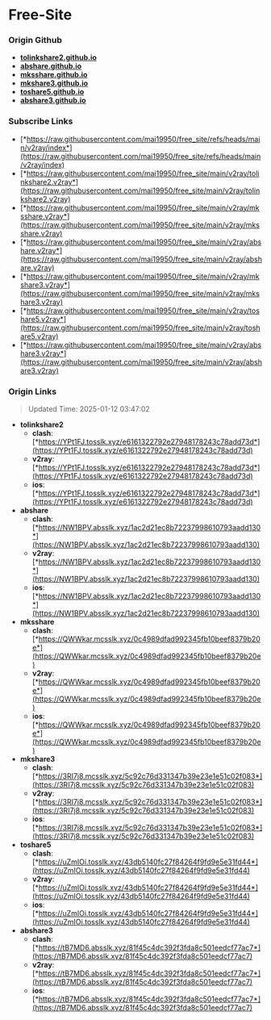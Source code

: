 # Free-Site

### Origin Github

- [**tolinkshare2.github.io**](https://github.com/tolinkshare2/tolinkshare2.github.io)
- [**abshare.github.io**](https://github.com/abshare/abshare.github.io)
- [**mksshare.github.io**](https://github.com/mksshare/mksshare.github.io)
- [**mkshare3.github.io**](https://github.com/mkshare3/mkshare3.github.io)
- [**toshare5.github.io**](https://github.com/toshare5/toshare5.github.io)
- [**abshare3.github.io**](https://github.com/abshare3/abshare3.github.io)

### Subscribe Links

- [*https://raw.githubusercontent.com/mai19950/free_site/refs/heads/main/v2ray/index*](https://raw.githubusercontent.com/mai19950/free_site/refs/heads/main/v2ray/index)
- [*https://raw.githubusercontent.com/mai19950/free_site/main/v2ray/tolinkshare2.v2ray*](https://raw.githubusercontent.com/mai19950/free_site/main/v2ray/tolinkshare2.v2ray)
- [*https://raw.githubusercontent.com/mai19950/free_site/main/v2ray/mksshare.v2ray*](https://raw.githubusercontent.com/mai19950/free_site/main/v2ray/mksshare.v2ray)
- [*https://raw.githubusercontent.com/mai19950/free_site/main/v2ray/abshare.v2ray*](https://raw.githubusercontent.com/mai19950/free_site/main/v2ray/abshare.v2ray)
- [*https://raw.githubusercontent.com/mai19950/free_site/main/v2ray/mkshare3.v2ray*](https://raw.githubusercontent.com/mai19950/free_site/main/v2ray/mkshare3.v2ray)
- [*https://raw.githubusercontent.com/mai19950/free_site/main/v2ray/toshare5.v2ray*](https://raw.githubusercontent.com/mai19950/free_site/main/v2ray/toshare5.v2ray)
- [*https://raw.githubusercontent.com/mai19950/free_site/main/v2ray/abshare3.v2ray*](https://raw.githubusercontent.com/mai19950/free_site/main/v2ray/abshare3.v2ray)

### Origin Links

> Updated Time: 2025-01-12 03:47:02

- **tolinkshare2**
  - **clash**: [*https://YPt1FJ.tosslk.xyz/e6161322792e27948178243c78add73d*](https://YPt1FJ.tosslk.xyz/e6161322792e27948178243c78add73d)
  - **v2ray**: [*https://YPt1FJ.tosslk.xyz/e6161322792e27948178243c78add73d*](https://YPt1FJ.tosslk.xyz/e6161322792e27948178243c78add73d)
  - **ios**: [*https://YPt1FJ.tosslk.xyz/e6161322792e27948178243c78add73d*](https://YPt1FJ.tosslk.xyz/e6161322792e27948178243c78add73d)
- **abshare**
  - **clash**: [*https://NW1BPV.absslk.xyz/1ac2d21ec8b72237998610793aadd130*](https://NW1BPV.absslk.xyz/1ac2d21ec8b72237998610793aadd130)
  - **v2ray**: [*https://NW1BPV.absslk.xyz/1ac2d21ec8b72237998610793aadd130*](https://NW1BPV.absslk.xyz/1ac2d21ec8b72237998610793aadd130)
  - **ios**: [*https://NW1BPV.absslk.xyz/1ac2d21ec8b72237998610793aadd130*](https://NW1BPV.absslk.xyz/1ac2d21ec8b72237998610793aadd130)
- **mksshare**
  - **clash**: [*https://QWWkar.mcsslk.xyz/0c4989dfad992345fb10beef8379b20e*](https://QWWkar.mcsslk.xyz/0c4989dfad992345fb10beef8379b20e)
  - **v2ray**: [*https://QWWkar.mcsslk.xyz/0c4989dfad992345fb10beef8379b20e*](https://QWWkar.mcsslk.xyz/0c4989dfad992345fb10beef8379b20e)
  - **ios**: [*https://QWWkar.mcsslk.xyz/0c4989dfad992345fb10beef8379b20e*](https://QWWkar.mcsslk.xyz/0c4989dfad992345fb10beef8379b20e)
- **mkshare3**
  - **clash**: [*https://3RI7j8.mcsslk.xyz/5c92c76d331347b39e23e1e51c02f083*](https://3RI7j8.mcsslk.xyz/5c92c76d331347b39e23e1e51c02f083)
  - **v2ray**: [*https://3RI7j8.mcsslk.xyz/5c92c76d331347b39e23e1e51c02f083*](https://3RI7j8.mcsslk.xyz/5c92c76d331347b39e23e1e51c02f083)
  - **ios**: [*https://3RI7j8.mcsslk.xyz/5c92c76d331347b39e23e1e51c02f083*](https://3RI7j8.mcsslk.xyz/5c92c76d331347b39e23e1e51c02f083)
- **toshare5**
  - **clash**: [*https://uZmIOi.tosslk.xyz/43db5140fc27f84264f9fd9e5e31fd44*](https://uZmIOi.tosslk.xyz/43db5140fc27f84264f9fd9e5e31fd44)
  - **v2ray**: [*https://uZmIOi.tosslk.xyz/43db5140fc27f84264f9fd9e5e31fd44*](https://uZmIOi.tosslk.xyz/43db5140fc27f84264f9fd9e5e31fd44)
  - **ios**: [*https://uZmIOi.tosslk.xyz/43db5140fc27f84264f9fd9e5e31fd44*](https://uZmIOi.tosslk.xyz/43db5140fc27f84264f9fd9e5e31fd44)
- **abshare3**
  - **clash**: [*https://tB7MD6.absslk.xyz/81f45c4dc392f3fda8c501eedcf77ac7*](https://tB7MD6.absslk.xyz/81f45c4dc392f3fda8c501eedcf77ac7)
  - **v2ray**: [*https://tB7MD6.absslk.xyz/81f45c4dc392f3fda8c501eedcf77ac7*](https://tB7MD6.absslk.xyz/81f45c4dc392f3fda8c501eedcf77ac7)
  - **ios**: [*https://tB7MD6.absslk.xyz/81f45c4dc392f3fda8c501eedcf77ac7*](https://tB7MD6.absslk.xyz/81f45c4dc392f3fda8c501eedcf77ac7)
